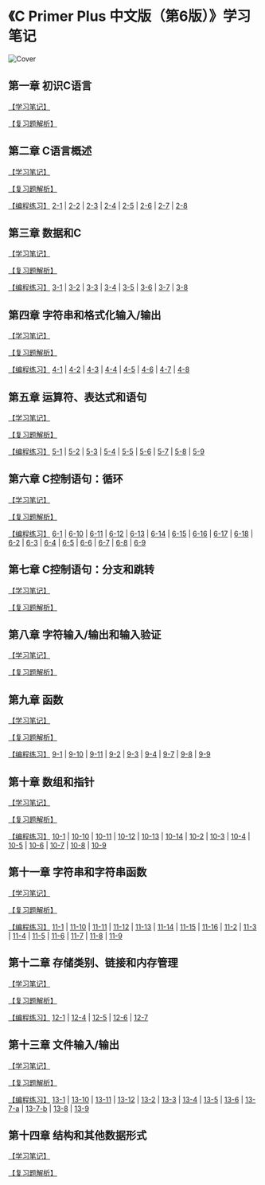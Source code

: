 
# 《C Primer Plus 中文版（第6版）》学习笔记

![Cover](https://github.com/logan70/C-Primer-Plus-6th-Notes-CN/blob/master/cover.jpg?raw=true)

## 第一章 初识C语言

[【学习笔记】](https://github.com/logan70/C-Primer-Plus-6th-Notes-CN/tree/master/Chapter-1%20Getting%20Started)

[【复习题解析】](https://github.com/logan70/C-Primer-Plus-6th-Notes-CN/blob/master/Chapter-1%20Getting%20Started/review-questions/Answers.md)

## 第二章 C语言概述

[【学习笔记】](https://github.com/logan70/C-Primer-Plus-6th-Notes-CN/tree/master/Chapter-2%20Introducing%20C)

[【复习题解析】](https://github.com/logan70/C-Primer-Plus-6th-Notes-CN/blob/master/Chapter-2%20Introducing%20C/review-questions/Answers.md)

[【编程练习】](https://github.com/logan70/C-Primer-Plus-6th-Notes-CN/tree/master/Chapter-2%20Introducing%20C/exercise)
[2-1](https://github.com/logan70/C-Primer-Plus-6th-Notes-CN/blob/master/Chapter-2%20Introducing%20C/exercise/2-1.c) | 
[2-2](https://github.com/logan70/C-Primer-Plus-6th-Notes-CN/blob/master/Chapter-2%20Introducing%20C/exercise/2-2.c) | 
[2-3](https://github.com/logan70/C-Primer-Plus-6th-Notes-CN/blob/master/Chapter-2%20Introducing%20C/exercise/2-3.c) | 
[2-4](https://github.com/logan70/C-Primer-Plus-6th-Notes-CN/blob/master/Chapter-2%20Introducing%20C/exercise/2-4.c) | 
[2-5](https://github.com/logan70/C-Primer-Plus-6th-Notes-CN/blob/master/Chapter-2%20Introducing%20C/exercise/2-5.c) | 
[2-6](https://github.com/logan70/C-Primer-Plus-6th-Notes-CN/blob/master/Chapter-2%20Introducing%20C/exercise/2-6.c) | 
[2-7](https://github.com/logan70/C-Primer-Plus-6th-Notes-CN/blob/master/Chapter-2%20Introducing%20C/exercise/2-7.c) | 
[2-8](https://github.com/logan70/C-Primer-Plus-6th-Notes-CN/blob/master/Chapter-2%20Introducing%20C/exercise/2-8.c)

## 第三章 数据和C

[【学习笔记】](https://github.com/logan70/C-Primer-Plus-6th-Notes-CN/tree/master/Chapter-3%20Data%20and%20C)

[【复习题解析】](https://github.com/logan70/C-Primer-Plus-6th-Notes-CN/blob/master/Chapter-3%20Data%20and%20C/review-questions/Answers.md)

[【编程练习】](https://github.com/logan70/C-Primer-Plus-6th-Notes-CN/tree/master/Chapter-3%20Data%20and%20C/exercise)
[3-1](https://github.com/logan70/C-Primer-Plus-6th-Notes-CN/blob/master/Chapter-3%20Data%20and%20C/exercise/3-1.c) | 
[3-2](https://github.com/logan70/C-Primer-Plus-6th-Notes-CN/blob/master/Chapter-3%20Data%20and%20C/exercise/3-2.c) | 
[3-3](https://github.com/logan70/C-Primer-Plus-6th-Notes-CN/blob/master/Chapter-3%20Data%20and%20C/exercise/3-3.c) | 
[3-4](https://github.com/logan70/C-Primer-Plus-6th-Notes-CN/blob/master/Chapter-3%20Data%20and%20C/exercise/3-4.c) | 
[3-5](https://github.com/logan70/C-Primer-Plus-6th-Notes-CN/blob/master/Chapter-3%20Data%20and%20C/exercise/3-5.c) | 
[3-6](https://github.com/logan70/C-Primer-Plus-6th-Notes-CN/blob/master/Chapter-3%20Data%20and%20C/exercise/3-6.c) | 
[3-7](https://github.com/logan70/C-Primer-Plus-6th-Notes-CN/blob/master/Chapter-3%20Data%20and%20C/exercise/3-7.c) | 
[3-8](https://github.com/logan70/C-Primer-Plus-6th-Notes-CN/blob/master/Chapter-3%20Data%20and%20C/exercise/3-8.c)

## 第四章 字符串和格式化输入/输出

[【学习笔记】](https://github.com/logan70/C-Primer-Plus-6th-Notes-CN/tree/master/Chapter-4%20Character%20Strings%20and%20Formatted%20Input-Output)

[【复习题解析】](https://github.com/logan70/C-Primer-Plus-6th-Notes-CN/blob/master/Chapter-4%20Character%20Strings%20and%20Formatted%20Input-Output/review-questions/Answers.md)

[【编程练习】](https://github.com/logan70/C-Primer-Plus-6th-Notes-CN/tree/master/Chapter-4%20Character%20Strings%20and%20Formatted%20Input-Output/exercise)
[4-1](https://github.com/logan70/C-Primer-Plus-6th-Notes-CN/blob/master/Chapter-4%20Character%20Strings%20and%20Formatted%20Input-Output/exercise/4-1.c) | 
[4-2](https://github.com/logan70/C-Primer-Plus-6th-Notes-CN/blob/master/Chapter-4%20Character%20Strings%20and%20Formatted%20Input-Output/exercise/4-2.c) | 
[4-3](https://github.com/logan70/C-Primer-Plus-6th-Notes-CN/blob/master/Chapter-4%20Character%20Strings%20and%20Formatted%20Input-Output/exercise/4-3.c) | 
[4-4](https://github.com/logan70/C-Primer-Plus-6th-Notes-CN/blob/master/Chapter-4%20Character%20Strings%20and%20Formatted%20Input-Output/exercise/4-4.c) | 
[4-5](https://github.com/logan70/C-Primer-Plus-6th-Notes-CN/blob/master/Chapter-4%20Character%20Strings%20and%20Formatted%20Input-Output/exercise/4-5.c) | 
[4-6](https://github.com/logan70/C-Primer-Plus-6th-Notes-CN/blob/master/Chapter-4%20Character%20Strings%20and%20Formatted%20Input-Output/exercise/4-6.c) | 
[4-7](https://github.com/logan70/C-Primer-Plus-6th-Notes-CN/blob/master/Chapter-4%20Character%20Strings%20and%20Formatted%20Input-Output/exercise/4-7.c) | 
[4-8](https://github.com/logan70/C-Primer-Plus-6th-Notes-CN/blob/master/Chapter-4%20Character%20Strings%20and%20Formatted%20Input-Output/exercise/4-8.c)

## 第五章 运算符、表达式和语句

[【学习笔记】](https://github.com/logan70/C-Primer-Plus-6th-Notes-CN/tree/master/Chapter-5%20Operators,%20Expressions,%20and%20Statements)

[【复习题解析】](https://github.com/logan70/C-Primer-Plus-6th-Notes-CN/blob/master/Chapter-5%20Operators,%20Expressions,%20and%20Statements/review-questions/Answers.md)

[【编程练习】](https://github.com/logan70/C-Primer-Plus-6th-Notes-CN/tree/master/Chapter-5%20Operators,%20Expressions,%20and%20Statements/exercise)
[5-1](https://github.com/logan70/C-Primer-Plus-6th-Notes-CN/blob/master/Chapter-5%20Operators,%20Expressions,%20and%20Statements/exercise/5-1.c) | 
[5-2](https://github.com/logan70/C-Primer-Plus-6th-Notes-CN/blob/master/Chapter-5%20Operators,%20Expressions,%20and%20Statements/exercise/5-2.c) | 
[5-3](https://github.com/logan70/C-Primer-Plus-6th-Notes-CN/blob/master/Chapter-5%20Operators,%20Expressions,%20and%20Statements/exercise/5-3.c) | 
[5-4](https://github.com/logan70/C-Primer-Plus-6th-Notes-CN/blob/master/Chapter-5%20Operators,%20Expressions,%20and%20Statements/exercise/5-4.c) | 
[5-5](https://github.com/logan70/C-Primer-Plus-6th-Notes-CN/blob/master/Chapter-5%20Operators,%20Expressions,%20and%20Statements/exercise/5-5.c) | 
[5-6](https://github.com/logan70/C-Primer-Plus-6th-Notes-CN/blob/master/Chapter-5%20Operators,%20Expressions,%20and%20Statements/exercise/5-6.c) | 
[5-7](https://github.com/logan70/C-Primer-Plus-6th-Notes-CN/blob/master/Chapter-5%20Operators,%20Expressions,%20and%20Statements/exercise/5-7.c) | 
[5-8](https://github.com/logan70/C-Primer-Plus-6th-Notes-CN/blob/master/Chapter-5%20Operators,%20Expressions,%20and%20Statements/exercise/5-8.c) | 
[5-9](https://github.com/logan70/C-Primer-Plus-6th-Notes-CN/blob/master/Chapter-5%20Operators,%20Expressions,%20and%20Statements/exercise/5-9.c)

## 第六章 C控制语句：循环

[【学习笔记】](https://github.com/logan70/C-Primer-Plus-6th-Notes-CN/tree/master/Chapter-6%20C%20Control%20Statements:%20Looping)

[【复习题解析】](https://github.com/logan70/C-Primer-Plus-6th-Notes-CN/blob/master/Chapter-6%20C%20Control%20Statements:%20Looping/review-questions/Answers.md)

[【编程练习】](https://github.com/logan70/C-Primer-Plus-6th-Notes-CN/tree/master/Chapter-6%20C%20Control%20Statements:%20Looping/exercise)
[6-1](https://github.com/logan70/C-Primer-Plus-6th-Notes-CN/blob/master/Chapter-6%20C%20Control%20Statements:%20Looping/exercise/6-1.c) | 
[6-10](https://github.com/logan70/C-Primer-Plus-6th-Notes-CN/blob/master/Chapter-6%20C%20Control%20Statements:%20Looping/exercise/6-10.c) | 
[6-11](https://github.com/logan70/C-Primer-Plus-6th-Notes-CN/blob/master/Chapter-6%20C%20Control%20Statements:%20Looping/exercise/6-11.c) | 
[6-12](https://github.com/logan70/C-Primer-Plus-6th-Notes-CN/blob/master/Chapter-6%20C%20Control%20Statements:%20Looping/exercise/6-12.c) | 
[6-13](https://github.com/logan70/C-Primer-Plus-6th-Notes-CN/blob/master/Chapter-6%20C%20Control%20Statements:%20Looping/exercise/6-13.c) | 
[6-14](https://github.com/logan70/C-Primer-Plus-6th-Notes-CN/blob/master/Chapter-6%20C%20Control%20Statements:%20Looping/exercise/6-14.c) | 
[6-15](https://github.com/logan70/C-Primer-Plus-6th-Notes-CN/blob/master/Chapter-6%20C%20Control%20Statements:%20Looping/exercise/6-15.c) | 
[6-16](https://github.com/logan70/C-Primer-Plus-6th-Notes-CN/blob/master/Chapter-6%20C%20Control%20Statements:%20Looping/exercise/6-16.c) | 
[6-17](https://github.com/logan70/C-Primer-Plus-6th-Notes-CN/blob/master/Chapter-6%20C%20Control%20Statements:%20Looping/exercise/6-17.c) | 
[6-18](https://github.com/logan70/C-Primer-Plus-6th-Notes-CN/blob/master/Chapter-6%20C%20Control%20Statements:%20Looping/exercise/6-18.c) | 
[6-2](https://github.com/logan70/C-Primer-Plus-6th-Notes-CN/blob/master/Chapter-6%20C%20Control%20Statements:%20Looping/exercise/6-2.c) | 
[6-3](https://github.com/logan70/C-Primer-Plus-6th-Notes-CN/blob/master/Chapter-6%20C%20Control%20Statements:%20Looping/exercise/6-3.c) | 
[6-4](https://github.com/logan70/C-Primer-Plus-6th-Notes-CN/blob/master/Chapter-6%20C%20Control%20Statements:%20Looping/exercise/6-4.c) | 
[6-5](https://github.com/logan70/C-Primer-Plus-6th-Notes-CN/blob/master/Chapter-6%20C%20Control%20Statements:%20Looping/exercise/6-5.c) | 
[6-6](https://github.com/logan70/C-Primer-Plus-6th-Notes-CN/blob/master/Chapter-6%20C%20Control%20Statements:%20Looping/exercise/6-6.c) | 
[6-7](https://github.com/logan70/C-Primer-Plus-6th-Notes-CN/blob/master/Chapter-6%20C%20Control%20Statements:%20Looping/exercise/6-7.c) | 
[6-8](https://github.com/logan70/C-Primer-Plus-6th-Notes-CN/blob/master/Chapter-6%20C%20Control%20Statements:%20Looping/exercise/6-8.c) | 
[6-9](https://github.com/logan70/C-Primer-Plus-6th-Notes-CN/blob/master/Chapter-6%20C%20Control%20Statements:%20Looping/exercise/6-9.c)

## 第七章 C控制语句：分支和跳转

[【学习笔记】](https://github.com/logan70/C-Primer-Plus-6th-Notes-CN/tree/master/Chapter-7%20C%20Control%20Statements:%20Branching%20and%20Jumps)

[【复习题解析】](https://github.com/logan70/C-Primer-Plus-6th-Notes-CN/blob/master/Chapter-7%20C%20Control%20Statements:%20Branching%20and%20Jumps/review-questions/Answers.md)

## 第八章 字符输入/输出和输入验证

[【学习笔记】](https://github.com/logan70/C-Primer-Plus-6th-Notes-CN/tree/master/Chapter-8%20Character%20Input-Output%20and%20Input%20Validation)

[【复习题解析】](https://github.com/logan70/C-Primer-Plus-6th-Notes-CN/blob/master/Chapter-8%20Character%20Input-Output%20and%20Input%20Validation/review-questions/Answers.md)

## 第九章 函数

[【学习笔记】](https://github.com/logan70/C-Primer-Plus-6th-Notes-CN/tree/master/Chapter-9%20Functions)

[【复习题解析】](https://github.com/logan70/C-Primer-Plus-6th-Notes-CN/blob/master/Chapter-9%20Functions/review-questions/Answers.md)

[【编程练习】](https://github.com/logan70/C-Primer-Plus-6th-Notes-CN/tree/master/Chapter-9%20Functions/exercise)
[9-1](https://github.com/logan70/C-Primer-Plus-6th-Notes-CN/blob/master/Chapter-9%20Functions/exercise/9-1.c) | 
[9-10](https://github.com/logan70/C-Primer-Plus-6th-Notes-CN/blob/master/Chapter-9%20Functions/exercise/9-10.c) | 
[9-11](https://github.com/logan70/C-Primer-Plus-6th-Notes-CN/blob/master/Chapter-9%20Functions/exercise/9-11.c) | 
[9-2](https://github.com/logan70/C-Primer-Plus-6th-Notes-CN/blob/master/Chapter-9%20Functions/exercise/9-2.c) | 
[9-3](https://github.com/logan70/C-Primer-Plus-6th-Notes-CN/blob/master/Chapter-9%20Functions/exercise/9-3.c) | 
[9-4](https://github.com/logan70/C-Primer-Plus-6th-Notes-CN/blob/master/Chapter-9%20Functions/exercise/9-4.c) | 
[9-7](https://github.com/logan70/C-Primer-Plus-6th-Notes-CN/blob/master/Chapter-9%20Functions/exercise/9-7.c) | 
[9-8](https://github.com/logan70/C-Primer-Plus-6th-Notes-CN/blob/master/Chapter-9%20Functions/exercise/9-8.c) | 
[9-9](https://github.com/logan70/C-Primer-Plus-6th-Notes-CN/blob/master/Chapter-9%20Functions/exercise/9-9.c)

## 第十章 数组和指针

[【学习笔记】](https://github.com/logan70/C-Primer-Plus-6th-Notes-CN/tree/master/Chapter-10%20Arrays%20and%20Pointers)

[【复习题解析】](https://github.com/logan70/C-Primer-Plus-6th-Notes-CN/blob/master/Chapter-10%20Arrays%20and%20Pointers/review-questions/Answers.md)

[【编程练习】](https://github.com/logan70/C-Primer-Plus-6th-Notes-CN/tree/master/Chapter-10%20Arrays%20and%20Pointers/exercise)
[10-1](https://github.com/logan70/C-Primer-Plus-6th-Notes-CN/blob/master/Chapter-10%20Arrays%20and%20Pointers/exercise/10-1.c) | 
[10-10](https://github.com/logan70/C-Primer-Plus-6th-Notes-CN/blob/master/Chapter-10%20Arrays%20and%20Pointers/exercise/10-10.c) | 
[10-11](https://github.com/logan70/C-Primer-Plus-6th-Notes-CN/blob/master/Chapter-10%20Arrays%20and%20Pointers/exercise/10-11.c) | 
[10-12](https://github.com/logan70/C-Primer-Plus-6th-Notes-CN/blob/master/Chapter-10%20Arrays%20and%20Pointers/exercise/10-12.c) | 
[10-13](https://github.com/logan70/C-Primer-Plus-6th-Notes-CN/blob/master/Chapter-10%20Arrays%20and%20Pointers/exercise/10-13.c) | 
[10-14](https://github.com/logan70/C-Primer-Plus-6th-Notes-CN/blob/master/Chapter-10%20Arrays%20and%20Pointers/exercise/10-14.c) | 
[10-2](https://github.com/logan70/C-Primer-Plus-6th-Notes-CN/blob/master/Chapter-10%20Arrays%20and%20Pointers/exercise/10-2.c) | 
[10-3](https://github.com/logan70/C-Primer-Plus-6th-Notes-CN/blob/master/Chapter-10%20Arrays%20and%20Pointers/exercise/10-3.c) | 
[10-4](https://github.com/logan70/C-Primer-Plus-6th-Notes-CN/blob/master/Chapter-10%20Arrays%20and%20Pointers/exercise/10-4.c) | 
[10-5](https://github.com/logan70/C-Primer-Plus-6th-Notes-CN/blob/master/Chapter-10%20Arrays%20and%20Pointers/exercise/10-5.c) | 
[10-6](https://github.com/logan70/C-Primer-Plus-6th-Notes-CN/blob/master/Chapter-10%20Arrays%20and%20Pointers/exercise/10-6.c) | 
[10-7](https://github.com/logan70/C-Primer-Plus-6th-Notes-CN/blob/master/Chapter-10%20Arrays%20and%20Pointers/exercise/10-7.c) | 
[10-8](https://github.com/logan70/C-Primer-Plus-6th-Notes-CN/blob/master/Chapter-10%20Arrays%20and%20Pointers/exercise/10-8.c) | 
[10-9](https://github.com/logan70/C-Primer-Plus-6th-Notes-CN/blob/master/Chapter-10%20Arrays%20and%20Pointers/exercise/10-9.c)

## 第十一章 字符串和字符串函数

[【学习笔记】](https://github.com/logan70/C-Primer-Plus-6th-Notes-CN/tree/master/Chapter-11%20Character%20Strings%20and%20String%20Functions)

[【复习题解析】](https://github.com/logan70/C-Primer-Plus-6th-Notes-CN/blob/master/Chapter-11%20Character%20Strings%20and%20String%20Functions/review-questions/Answers.md)

[【编程练习】](https://github.com/logan70/C-Primer-Plus-6th-Notes-CN/tree/master/Chapter-11%20Character%20Strings%20and%20String%20Functions/exercise)
[11-1](https://github.com/logan70/C-Primer-Plus-6th-Notes-CN/blob/master/Chapter-11%20Character%20Strings%20and%20String%20Functions/exercise/11-1.c) | 
[11-10](https://github.com/logan70/C-Primer-Plus-6th-Notes-CN/blob/master/Chapter-11%20Character%20Strings%20and%20String%20Functions/exercise/11-10.c) | 
[11-11](https://github.com/logan70/C-Primer-Plus-6th-Notes-CN/blob/master/Chapter-11%20Character%20Strings%20and%20String%20Functions/exercise/11-11.c) | 
[11-12](https://github.com/logan70/C-Primer-Plus-6th-Notes-CN/blob/master/Chapter-11%20Character%20Strings%20and%20String%20Functions/exercise/11-12.c) | 
[11-13](https://github.com/logan70/C-Primer-Plus-6th-Notes-CN/blob/master/Chapter-11%20Character%20Strings%20and%20String%20Functions/exercise/11-13.c) | 
[11-14](https://github.com/logan70/C-Primer-Plus-6th-Notes-CN/blob/master/Chapter-11%20Character%20Strings%20and%20String%20Functions/exercise/11-14.c) | 
[11-15](https://github.com/logan70/C-Primer-Plus-6th-Notes-CN/blob/master/Chapter-11%20Character%20Strings%20and%20String%20Functions/exercise/11-15.c) | 
[11-16](https://github.com/logan70/C-Primer-Plus-6th-Notes-CN/blob/master/Chapter-11%20Character%20Strings%20and%20String%20Functions/exercise/11-16.c) | 
[11-2](https://github.com/logan70/C-Primer-Plus-6th-Notes-CN/blob/master/Chapter-11%20Character%20Strings%20and%20String%20Functions/exercise/11-2.c) | 
[11-3](https://github.com/logan70/C-Primer-Plus-6th-Notes-CN/blob/master/Chapter-11%20Character%20Strings%20and%20String%20Functions/exercise/11-3.c) | 
[11-4](https://github.com/logan70/C-Primer-Plus-6th-Notes-CN/blob/master/Chapter-11%20Character%20Strings%20and%20String%20Functions/exercise/11-4.c) | 
[11-5](https://github.com/logan70/C-Primer-Plus-6th-Notes-CN/blob/master/Chapter-11%20Character%20Strings%20and%20String%20Functions/exercise/11-5.c) | 
[11-6](https://github.com/logan70/C-Primer-Plus-6th-Notes-CN/blob/master/Chapter-11%20Character%20Strings%20and%20String%20Functions/exercise/11-6.c) | 
[11-7](https://github.com/logan70/C-Primer-Plus-6th-Notes-CN/blob/master/Chapter-11%20Character%20Strings%20and%20String%20Functions/exercise/11-7.c) | 
[11-8](https://github.com/logan70/C-Primer-Plus-6th-Notes-CN/blob/master/Chapter-11%20Character%20Strings%20and%20String%20Functions/exercise/11-8.c) | 
[11-9](https://github.com/logan70/C-Primer-Plus-6th-Notes-CN/blob/master/Chapter-11%20Character%20Strings%20and%20String%20Functions/exercise/11-9.c)

## 第十二章 存储类别、链接和内存管理

[【学习笔记】](https://github.com/logan70/C-Primer-Plus-6th-Notes-CN/tree/master/Chapter-12%20Storage%20Classes,%20Linkage,%20and%20Memory%20Management)

[【复习题解析】](https://github.com/logan70/C-Primer-Plus-6th-Notes-CN/blob/master/Chapter-12%20Storage%20Classes,%20Linkage,%20and%20Memory%20Management/review-questions/Answers.md)

[【编程练习】](https://github.com/logan70/C-Primer-Plus-6th-Notes-CN/tree/master/Chapter-12%20Storage%20Classes,%20Linkage,%20and%20Memory%20Management/exercise)
[12-1](https://github.com/logan70/C-Primer-Plus-6th-Notes-CN/blob/master/Chapter-12%20Storage%20Classes,%20Linkage,%20and%20Memory%20Management/exercise/12-1.c) | 
[12-4](https://github.com/logan70/C-Primer-Plus-6th-Notes-CN/blob/master/Chapter-12%20Storage%20Classes,%20Linkage,%20and%20Memory%20Management/exercise/12-4.c) | 
[12-5](https://github.com/logan70/C-Primer-Plus-6th-Notes-CN/blob/master/Chapter-12%20Storage%20Classes,%20Linkage,%20and%20Memory%20Management/exercise/12-5.c) | 
[12-6](https://github.com/logan70/C-Primer-Plus-6th-Notes-CN/blob/master/Chapter-12%20Storage%20Classes,%20Linkage,%20and%20Memory%20Management/exercise/12-6.c) | 
[12-7](https://github.com/logan70/C-Primer-Plus-6th-Notes-CN/blob/master/Chapter-12%20Storage%20Classes,%20Linkage,%20and%20Memory%20Management/exercise/12-7.c)

## 第十三章 文件输入/输出

[【学习笔记】](https://github.com/logan70/C-Primer-Plus-6th-Notes-CN/tree/master/Chapter-13%20File%20Input-Output)

[【复习题解析】](https://github.com/logan70/C-Primer-Plus-6th-Notes-CN/blob/master/Chapter-13%20File%20Input-Output/review-questions/Answers.md)

[【编程练习】](https://github.com/logan70/C-Primer-Plus-6th-Notes-CN/tree/master/Chapter-13%20File%20Input-Output/exercise)
[13-1](https://github.com/logan70/C-Primer-Plus-6th-Notes-CN/blob/master/Chapter-13%20File%20Input-Output/exercise/13-1.c) | 
[13-10](https://github.com/logan70/C-Primer-Plus-6th-Notes-CN/blob/master/Chapter-13%20File%20Input-Output/exercise/13-10.c) | 
[13-11](https://github.com/logan70/C-Primer-Plus-6th-Notes-CN/blob/master/Chapter-13%20File%20Input-Output/exercise/13-11.c) | 
[13-12](https://github.com/logan70/C-Primer-Plus-6th-Notes-CN/blob/master/Chapter-13%20File%20Input-Output/exercise/13-12.c) | 
[13-2](https://github.com/logan70/C-Primer-Plus-6th-Notes-CN/blob/master/Chapter-13%20File%20Input-Output/exercise/13-2.c) | 
[13-3](https://github.com/logan70/C-Primer-Plus-6th-Notes-CN/blob/master/Chapter-13%20File%20Input-Output/exercise/13-3.c) | 
[13-4](https://github.com/logan70/C-Primer-Plus-6th-Notes-CN/blob/master/Chapter-13%20File%20Input-Output/exercise/13-4.c) | 
[13-5](https://github.com/logan70/C-Primer-Plus-6th-Notes-CN/blob/master/Chapter-13%20File%20Input-Output/exercise/13-5.c) | 
[13-6](https://github.com/logan70/C-Primer-Plus-6th-Notes-CN/blob/master/Chapter-13%20File%20Input-Output/exercise/13-6.c) | 
[13-7-a](https://github.com/logan70/C-Primer-Plus-6th-Notes-CN/blob/master/Chapter-13%20File%20Input-Output/exercise/13-7-a.c) | 
[13-7-b](https://github.com/logan70/C-Primer-Plus-6th-Notes-CN/blob/master/Chapter-13%20File%20Input-Output/exercise/13-7-b.c) | 
[13-8](https://github.com/logan70/C-Primer-Plus-6th-Notes-CN/blob/master/Chapter-13%20File%20Input-Output/exercise/13-8.c) | 
[13-9](https://github.com/logan70/C-Primer-Plus-6th-Notes-CN/blob/master/Chapter-13%20File%20Input-Output/exercise/13-9.c)

## 第十四章 结构和其他数据形式

[【学习笔记】](https://github.com/logan70/C-Primer-Plus-6th-Notes-CN/tree/master/Chapter-14%20Structures%20and%20Other%20Data%20Forms)

[【复习题解析】](https://github.com/logan70/C-Primer-Plus-6th-Notes-CN/blob/master/Chapter-14%20Structures%20and%20Other%20Data%20Forms/review-questions/Answers.md)

